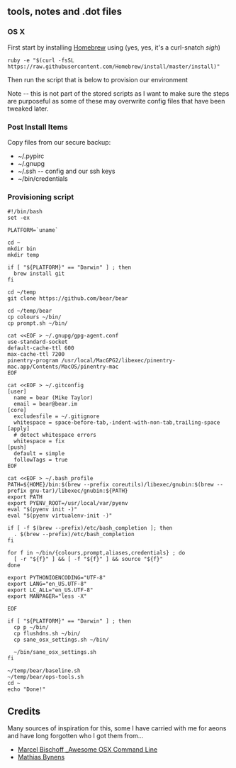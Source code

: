 ## tools, notes and .dot files

### OS X

First start by installing [Homebrew](http://brew.sh/) using (yes, yes, it's a curl-snatch *sigh*)

```
ruby -e "$(curl -fsSL https://raw.githubusercontent.com/Homebrew/install/master/install)"
```

Then run the script that is below to provision our environment

Note -- this is not part of the stored scripts as I want to make sure the steps are purposeful as some of these may overwrite config files that have been tweaked later.

### Post Install Items

Copy files from our secure backup:
- ~/.pypirc
- ~/.gnupg
- ~/.ssh -- config and our ssh keys
- ~/bin/credentials

### Provisioning script
```
#!/bin/bash
set -ex

PLATFORM=`uname`

cd ~
mkdir bin
mkdir temp

if [ "${PLATFORM}" == "Darwin" ] ; then
  brew install git
fi

cd ~/temp
git clone https://github.com/bear/bear

cd ~/temp/bear
cp colours ~/bin/
cp prompt.sh ~/bin/

cat <<EOF > ~/.gnupg/gpg-agent.conf
use-standard-socket
default-cache-ttl 600
max-cache-ttl 7200
pinentry-program /usr/local/MacGPG2/libexec/pinentry-mac.app/Contents/MacOS/pinentry-mac
EOF

cat <<EOF > ~/.gitconfig
[user]
  name = bear (Mike Taylor)
  email = bear@bear.im
[core]
  excludesfile = ~/.gitignore
  whitespace = space-before-tab,-indent-with-non-tab,trailing-space
[apply]
  # detect whitespace errors
  whitespace = fix
[push]
  default = simple
  followTags = true
EOF

cat <<EOF > ~/.bash_profile
PATH=${HOME}/bin:$(brew --prefix coreutils)/libexec/gnubin:$(brew --prefix gnu-tar)/libexec/gnubin:${PATH}
export PATH
export PYENV_ROOT=/usr/local/var/pyenv
eval "$(pyenv init -)"
eval "$(pyenv virtualenv-init -)"

if [ -f $(brew --prefix)/etc/bash_completion ]; then
  . $(brew --prefix)/etc/bash_completion
fi

for f in ~/bin/{colours,prompt,aliases,credentials} ; do
  [ -r "${f}" ] && [ -f "${f}" ] && source "${f}"
done

export PYTHONIOENCODING="UTF-8"
export LANG="en_US.UTF-8"
export LC_ALL="en_US.UTF-8"
export MANPAGER="less -X"

EOF

if [ "${PLATFORM}" == "Darwin" ] ; then
  cp p ~/bin/
  cp flushdns.sh ~/bin/
  cp sane_osx_settings.sh ~/bin/

  ~/bin/sane_osx_settings.sh
fi

~/temp/bear/baseline.sh
~/temp/bear/ops-tools.sh
cd ~
echo "Done!"
```

## Credits

Many sources of inspiration for this, some I have carried with me for aeons and have long forgotten who I got them from...

* [Marcel Bischoff _Awesome OSX Command Line](https://github.com/herrbischoff/awesome-osx-command-line)
* [Mathias Bynens](https://mathiasbynens.be/)
